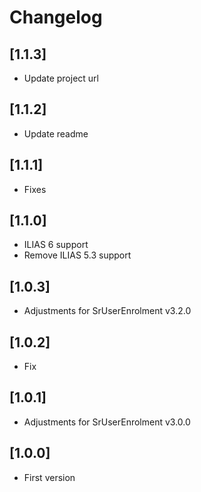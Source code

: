 # Changelog

## [1.1.3]
- Update project url

## [1.1.2]
- Update readme

## [1.1.1]
- Fixes

## [1.1.0]
- ILIAS 6 support
- Remove ILIAS 5.3 support

## [1.0.3]
- Adjustments for SrUserEnrolment v3.2.0

## [1.0.2]
- Fix

## [1.0.1]
- Adjustments for SrUserEnrolment v3.0.0

## [1.0.0]
- First version
